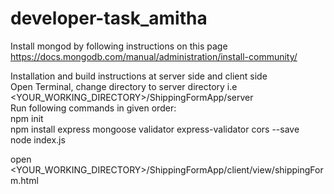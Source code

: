 # developer-task_amitha<br/>

Install mongod by following instructions on this page https://docs.mongodb.com/manual/administration/install-community/ <br/>

Installation and build instructions at server side and client side<br/>
Open Terminal, change directory to server directory i.e <YOUR_WORKING_DIRECTORY>/ShippingFormApp/server<br/>
Run following commands in given order:<br/>
npm init<br/>
npm install express mongoose validator express-validator cors --save<br/>
node index.js<br/>

open <YOUR_WORKING_DIRECTORY>/ShippingFormApp/client/view/shippingForm.html<br/>

